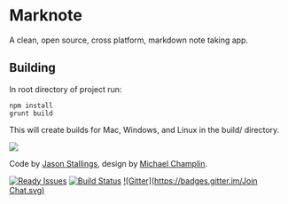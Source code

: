 Marknote
========

A clean, open source, cross platform, markdown note taking app. 

## Building

In root directory of project run:
```
npm install
grunt build
```

This will create builds for Mac, Windows, and Linux in the build/ directory.

![](https://cloudup.com/cMU37AICDHn+)

Code by [Jason Stallings](http://jason.stallin.gs), design by [Michael Champlin](http://champl.in).

[![Ready Issues](https://badge.waffle.io/octalmage/Marknote.svg?label=ready&title=Ready)](http://waffle.io/octalmage/Marknote) [![Build Status](https://travis-ci.org/octalmage/Marknote.svg?branch=master)](https://travis-ci.org/octalmage/Marknote) [![Gitter](https://badges.gitter.im/Join Chat.svg)](https://gitter.im/octalmage/Marknote?utm_source=badge&utm_medium=badge&utm_campaign=pr-badge)
